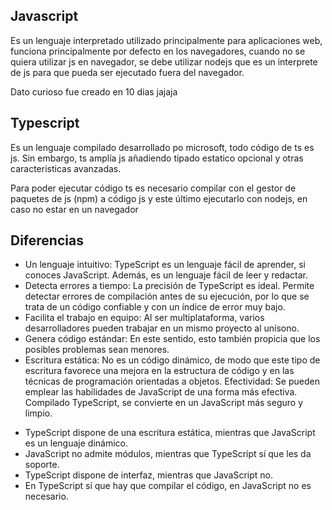 ## Javascript

Es un lenguaje interpretado utilizado principalmente para aplicaciones web, funciona principalmente por defecto en los navegadores,
cuando no se quiera utilizar js en navegador, se debe utilizar nodejs que es un interprete de js para que pueda ser ejecutado fuera del navegador.

Dato curioso fue creado en 10 dias jajaja

## Typescript

Es un lenguaje compilado desarrollado po microsoft, todo código de ts es js. Sin embargo, ts amplía js añadiendo tipado estatico opcional y otras
caracteristicas avanzadas.

Para poder ejecutar código ts es necesario compilar con el gestor de paquetes de js (npm) a código js y este último ejecutarlo con nodejs, en caso no estar en un navegador

## Diferencias

- Un lenguaje intuitivo: TypeScript es un lenguaje fácil de aprender, si conoces JavaScript. Además, es un lenguaje fácil de leer y redactar.
- Detecta errores a tiempo: La precisión de TypeScript es ideal. Permite detectar errores de compilación antes de su ejecución, por lo que se trata de un código confiable y con un índice de error muy bajo.
- Facilita el trabajo en equipo: Al ser multiplataforma, varios desarrolladores pueden trabajar en un mismo proyecto al unísono.
- Genera código estándar: En este sentido, esto también propicia que los posibles problemas sean menores.
- Escritura estática: No es un código dinámico, de modo que este tipo de escritura favorece una mejora en la estructura de código y en las técnicas de programación orientadas a objetos.
  Efectividad: Se pueden emplear las habilidades de JavaScript de una forma más efectiva. Compilado TypeScript, se convierte en un JavaScript más seguro y limpio.

* TypeScript dispone de una escritura estática, mientras que JavaScript es un lenguaje dinámico.
* JavaScript no admite módulos, mientras que TypeScript sí que les da soporte.
* TypeScript dispone de interfaz, mientras que JavaScript no.
* En TypeScript sí que hay que compilar el código, en JavaScript no es necesario.
